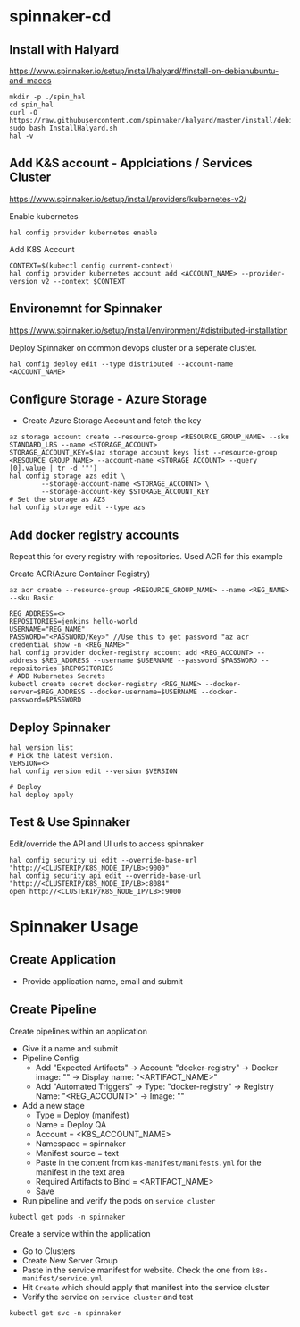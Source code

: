 # spinnaker-cd

## Install with Halyard

https://www.spinnaker.io/setup/install/halyard/#install-on-debianubuntu-and-macos

```
mkdir -p ./spin_hal
cd spin_hal
curl -O https://raw.githubusercontent.com/spinnaker/halyard/master/install/debian/InstallHalyard.sh
sudo bash InstallHalyard.sh
hal -v
```
## Add K&S account - Applciations / Services Cluster

https://www.spinnaker.io/setup/install/providers/kubernetes-v2/

Enable kubernetes

```
hal config provider kubernetes enable
```
Add K8S Account

```
CONTEXT=$(kubectl config current-context)
hal config provider kubernetes account add <ACCOUNT_NAME> --provider-version v2 --context $CONTEXT
```

## Environemnt for Spinnaker

https://www.spinnaker.io/setup/install/environment/#distributed-installation

Deploy Spinnaker on common devops cluster or a seperate cluster.

```
hal config deploy edit --type distributed --account-name <ACCOUNT_NAME>
```

## Configure Storage - Azure Storage

- Create Azure Storage Account and fetch the key

```
az storage account create --resource-group <RESOURCE_GROUP_NAME> --sku STANDARD_LRS --name <STORAGE_ACCOUNT>
STORAGE_ACCOUNT_KEY=$(az storage account keys list --resource-group <RESOURCE_GROUP_NAME> --account-name <STORAGE_ACCOUNT> --query [0].value | tr -d '"')
hal config storage azs edit \
        --storage-account-name <STORAGE_ACCOUNT> \
        --storage-account-key $STORAGE_ACCOUNT_KEY
# Set the storage as AZS
hal config storage edit --type azs
```

## Add docker registry accounts

Repeat this for every registry with repositories. Used ACR for this example

Create ACR(Azure Container Registry)
```
az acr create --resource-group <RESOURCE_GROUP_NAME> --name <REG_NAME> --sku Basic
```
```
REG_ADDRESS=<>
REPOSITORIES=jenkins hello-world
USERNAME="REG_NAME"
PASSWORD="<PASSWORD/Key>" //Use this to get password "az acr credential show -n <REG_NAME>"
hal config provider docker-registry account add <REG_ACCOUNT> --address $REG_ADDRESS --username $USERNAME --password $PASSWORD --repositories $REPOSITORIES
# ADD Kubernetes Secrets
kubectl create secret docker-registry <REG_NAME> --docker-server=$REG_ADDRESS --docker-username=$USERNAME --docker-password=$PASSWORD
```

## Deploy Spinnaker

```
hal version list
# Pick the latest version.
VERSION=<>
hal config version edit --version $VERSION

# Deploy
hal deploy apply
```

## Test & Use Spinnaker

Edit/override the API and UI urls to access spinnaker

```
hal config security ui edit --override-base-url "http://<CLUSTERIP/K8S_NODE_IP/LB>:9000"
hal config security api edit --override-base-url "http://<CLUSTERIP/K8S_NODE_IP/LB>:8084"
open http://<CLUSTERIP/K8S_NODE_IP/LB>:9000
```
# Spinnaker Usage

## Create Application

- Provide application name, email and submit

## Create Pipeline

Create pipelines within an application

- Give it a name and submit
- Pipeline Config
  - Add "Expected Artifacts" -> Account: "docker-registry" -> Docker image: "<REPO-URL>" -> Display name: "<ARTIFACT_NAME>"
  - Add "Automated Triggers" -> Type: "docker-registry" -> Registry Name: "<REG_ACCOUNT>" -> Image: "<REPO>"
- Add a new stage
  - Type = Deploy (manifest)
  - Name = Deploy QA
  - Account = <K8S_ACCOUNT_NAME>
  - Namespace = spinnaker
  - Manifest source = text
  - Paste in the content from `k8s-manifest/manifests.yml` for the manifest in the text area  
  - Required Artifacts to Bind = <ARTIFACT_NAME>
  - Save
- Run pipeline and verify the pods on `service cluster`

```
kubectl get pods -n spinnaker
```

Create a service within the application

- Go to Clusters
- Create New Server Group
- Paste in the service manifest for website. Check the one from `k8s-manifest/service.yml`
- Hit `Create` which should apply that manifest into the service cluster
- Verify the service on `service cluster` and test

```
kubectl get svc -n spinnaker
